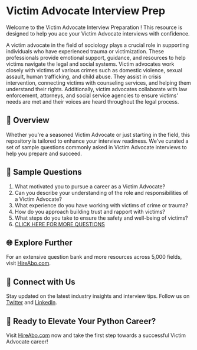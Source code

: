 # Victim Advocate Interview Prep

Welcome to the Victim Advocate Interview Preparation ! This resource is designed to help you ace your Victim Advocate interviews with confidence.

A victim advocate in the field of sociology plays a crucial role in supporting individuals who have experienced trauma or victimization. These professionals provide emotional support, guidance, and resources to help victims navigate the legal and social systems. Victim advocates work closely with victims of various crimes such as domestic violence, sexual assault, human trafficking, and child abuse. They assist in crisis intervention, connecting victims with counseling services, and helping them understand their rights. Additionally, victim advocates collaborate with law enforcement, attorneys, and social service agencies to ensure victims' needs are met and their voices are heard throughout the legal process.

## 🚀 Overview

Whether you're a seasoned Victim Advocate or just starting in the field, this repository is tailored to enhance your interview readiness. We've curated a set of sample questions commonly asked in Victim Advocate interviews to help you prepare and succeed.

## 📝 Sample Questions

1. What motivated you to pursue a career as a Victim Advocate?
2. Can you describe your understanding of the role and responsibilities of a Victim Advocate?
3. What experience do you have working with victims of crime or trauma?
4. How do you approach building trust and rapport with victims?
5. What steps do you take to ensure the safety and well-being of victims?
6. [CLICK HERE FOR MORE QUESTIONS](https://hireabo.com/job/7_1_27/Victim%20Advocate)

## 🌐 Explore Further

For an extensive question bank and more resources across 5,000 fields, visit [HireAbo.com](https://www.hireabo.com).

## 📱 Connect with Us

Stay updated on the latest industry insights and interview tips. Follow us on [Twitter](https://twitter.com/hireabo) and [LinkedIn](https://www.linkedin.com/in/hire-abo-3609972a8/).

## 🚀 Ready to Elevate Your Python Career?

Visit [HireAbo.com](https://www.hireabo.com) now and take the first step towards a successful Victim Advocate career!